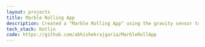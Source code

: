```yaml
---
layout: projects
title: Marble Rolling App
description: Created a "Marble Rolling App" using the gravity sensor to move a ball within screen bounds via offset in BoxWithConstraints. Used MutableLiveData or LaunchedEffect for dynamic updates, resolving axis and aliasing issues. Tested smooth motion with emulator controls at SENSOR_DELAY_GAME frequency.
tech_stack: Kotlin
code: https://github.com/abhishekrajgaria/MarbleRollApp
---
```


